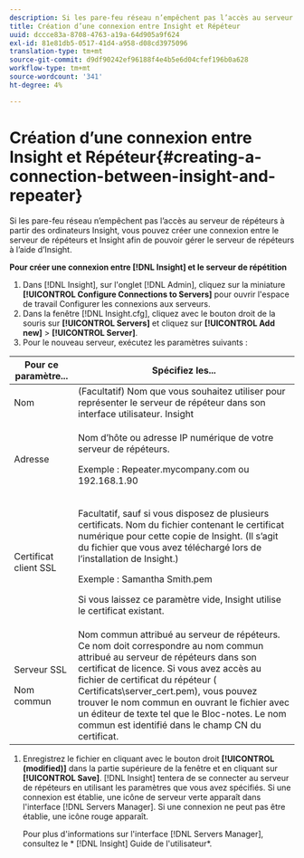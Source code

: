```yaml
---
description: Si les pare-feu réseau n’empêchent pas l’accès au serveur de répéteurs à partir des ordinateurs Insight, vous pouvez créer une connexion entre le serveur de répéteurs et Insight afin de pouvoir gérer le serveur de répéteurs à l’aide d’Insight.
title: Création d’une connexion entre Insight et Répéteur
uuid: dccce83a-8708-4763-a19a-64d905a9f624
exl-id: 81e81db5-0517-41d4-a958-d08cd3975096
translation-type: tm+mt
source-git-commit: d9df90242ef96188f4e4b5e6d04cfef196b0a628
workflow-type: tm+mt
source-wordcount: '341'
ht-degree: 4%

---
```


# Création d’une connexion entre Insight et Répéteur{#creating-a-connection-between-insight-and-repeater}

Si les pare-feu réseau n’empêchent pas l’accès au serveur de répéteurs à partir des ordinateurs Insight, vous pouvez créer une connexion entre le serveur de répéteurs et Insight afin de pouvoir gérer le serveur de répéteurs à l’aide d’Insight.

**Pour créer une connexion entre  [!DNL Insight] et le serveur de répétition**

1. Dans [!DNL Insight], sur l&#39;onglet [!DNL Admin], cliquez sur la miniature **[!UICONTROL Configure Connections to Servers]** pour ouvrir l&#39;espace de travail Configurer les connexions aux serveurs.
1. Dans la fenêtre [!DNL Insight.cfg], cliquez avec le bouton droit de la souris sur **[!UICONTROL Servers]** et cliquez sur **[!UICONTROL Add new]** > **[!UICONTROL Server]**.
1. Pour le nouveau serveur, exécutez les paramètres suivants :

<table id="table_DD79587255134B5A888A0F57CF10E5B0"> 
 <thead> 
  <tr> 
   <th colname="col1" class="entry"> Pour ce paramètre... </th> 
   <th colname="col2" class="entry"> Spécifiez les... </th> 
  </tr> 
 </thead>
 <tbody> 
  <tr> 
   <td colname="col1"> Nom </td> 
   <td colname="col2">(Facultatif) Nom que vous souhaitez utiliser pour représenter le serveur de répéteur dans son interface utilisateur. <span class="keyword"> Insight</span> </td> 
  </tr> 
  <tr> 
   <td colname="col1"> Adresse </td> 
   <td colname="col2"> <p>Nom d’hôte ou adresse IP numérique de votre serveur de répéteurs. </p> <p>Exemple : <span class="filepath"> Repeater.mycompany.com</span> ou 192.168.1.90 </p> </td> 
  </tr> 
  <tr> 
   <td colname="col1"> Certificat client SSL </td> 
   <td colname="col2"> <p>Facultatif, sauf si vous disposez de plusieurs certificats. Nom du fichier contenant le certificat numérique pour cette copie de <span class="keyword"> Insight</span>. (Il s’agit du fichier que vous avez téléchargé lors de l’installation de <span class="keyword"> Insight</span>.) </p> <p>Exemple : <span class="filepath"> Samantha Smith.pem</span></p> <p>Si vous laissez ce paramètre vide, <span class="keyword"> Insight</span> utilise le certificat existant. </p> </td> 
  </tr> 
  <tr> 
   <td colname="col1"> <p>Serveur SSL </p> <p>Nom commun </p> </td> 
   <td colname="col2">Nom commun attribué au serveur de répéteurs. Ce nom doit correspondre au nom commun attribué au serveur de répéteurs dans son certificat de licence. Si vous avez accès au fichier de certificat du répéteur (<span class="filepath"> Certificats\server_cert.pem</span>), vous pouvez trouver le nom commun en ouvrant le fichier avec un éditeur de texte tel que le Bloc-notes. Le nom commun est identifié dans le champ CN du certificat. </td> 
  </tr> 
 </tbody> 
</table>

1. Enregistrez le fichier en cliquant avec le bouton droit **[!UICONTROL (modified)]** dans la partie supérieure de la fenêtre et en cliquant sur **[!UICONTROL Save]**. [!DNL Insight] tentera de se connecter au serveur de répéteurs en utilisant les paramètres que vous avez spécifiés. Si une connexion est établie, une icône de serveur verte apparaît dans l&#39;interface [!DNL Servers Manager]. Si une connexion ne peut pas être établie, une icône rouge apparaît.

   Pour plus d&#39;informations sur l&#39;interface [!DNL Servers Manager], consultez le * [!DNL Insight] Guide de l&#39;utilisateur*.
